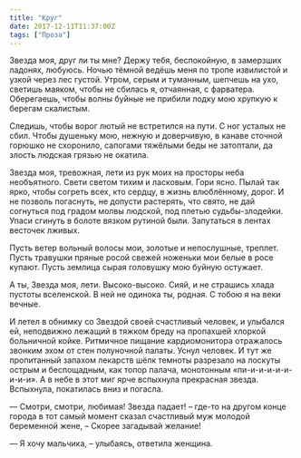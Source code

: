 ```yaml
---
title: "Круг"
date: 2017-12-11T11:37:00Z
tags: ["Проза"]
---
```


Звезда моя, друг ли ты мне? Держу тебя, беспокойную, в замерзших ладонях, любуюсь. Ночью тёмной ведёшь меня по тропе извилистой и узкой через лес густой. Утром, серым и туманным, шепчешь на ухо, светишь маяком, чтобы не сбилась я, отчаянная, с фарватера. Оберегаешь, чтобы волны буйные не прибили лодку мою хрупкую к берегам скалистым.

Следишь, чтобы ворог лютый не встретился на пути. С ног усталых не сбил. Чтобы душеньку мою, нежную и доверчивую, в канаве сточной горюшко не схоронило, сапогами тяжёлыми беды не затоптали, да злость людская грязью не окатила.

Звезда моя, тревожная, лети из рук моих на просторы неба необъятного. Свети светом тихим и ласковым. Гори ясно. Пылай так ярко, чтобы согреть всех, кто сердцу, в жизнь влюблённому, дорог. И не позволь погаснуть, не допусти растерять, что свято, не дай согнуться под градом молвы людской, под плетью судьбы-злодейки. Упаси сгинуть в болоте вязком рутиной были. Запутаться в лентах весточек лживых.

Пусть ветер вольный волосы мои, золотые и непослушные, треплет. Пусть травушки пряные росой свежей ноженьки мои белые в росе купают. Пусть землица сырая головушку мою буйную остужает. 

А ты, Звезда моя, лети. Высоко-высоко. Сияй, и не страшись хлада пустоты вселенской. В ней не одинока ты, родная. С тобою я на веки вечные.

И летел в обнимку со Звездой своей счастливый человек, и улыбался ей, неподвижно лежащий в тяжком бреду на пропахшей хлоркой больничной койке. Ритмичное пищание кардиомонитора отражалось звонким эхом от стен полуночной палаты. Уснул человек. И тут же пропитанный запахом лекарств шёлк темноты разрезало на лоскуты острым и беспощадным, как топор палача, монотонным «пи-и-и-и-и-и-и-и-и». А в небе в этот миг ярче вспыхнула прекрасная звезда. Вспыхнула, покатилась вниз и погасла.

— Смотри, смотри, любимая! Звезда падает! – где-то на другом конце города в тот самый момент сказал счастливый муж молодой беременной жене, – Скорее загадывай желание!

— Я хочу мальчика, – улыбаясь, ответила женщина.


